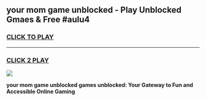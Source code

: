 
## your mom game unblocked - Play Unblocked Gmaes & Free #aulu4
<h3>
<a href="https://premium.freeplayer.one?title=your_mom_game_unblocked&ref=01M">CLICK TO PLAY</a></h3>
<hr>

<h3>
<a href="https://premium.freeplayer.one?title=your_mom_game_unblocked&ref=01M">CLICK 2 PLAY</a>
  
</h3>

<a href="https://premium.freeplayer.one?title=your_mom_game_unblocked&ref=01M"><img src="https://clearcache.store/games.png"></a>


**your mom game unblocked games unblocked: Your Gateway to Fun and Accessible Online Gaming**
